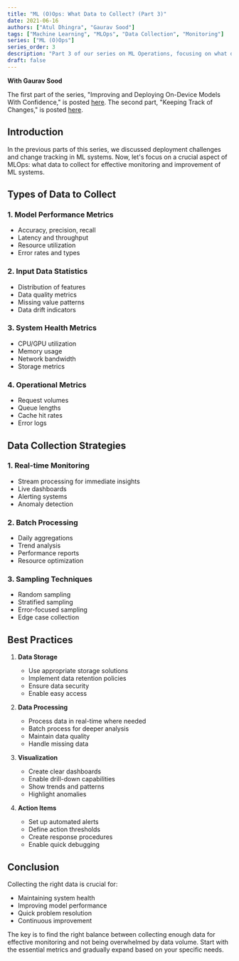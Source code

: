 ```yaml
---
title: "ML (O)Ops: What Data to Collect? (Part 3)"
date: 2021-06-16
authors: ["Atul Dhingra", "Gaurav Sood"]
tags: ["Machine Learning", "MLOps", "Data Collection", "Monitoring"]
series: ["ML (O)Ops"]
series_order: 3
description: "Part 3 of our series on ML Operations, focusing on what data to collect for effective ML system monitoring."
draft: false
---
```

**With Gaurav Sood**

The first part of the series, "Improving and Deploying On-Device Models With Confidence," is posted [here](/posts/ml-oops-part1). The second part, "Keeping Track of Changes," is posted [here](/posts/ml-oops-part2).

## Introduction

In the previous parts of this series, we discussed deployment challenges and change tracking in ML systems. Now, let's focus on a crucial aspect of MLOps: what data to collect for effective monitoring and improvement of ML systems.

## Types of Data to Collect

### 1. Model Performance Metrics
- Accuracy, precision, recall
- Latency and throughput
- Resource utilization
- Error rates and types

### 2. Input Data Statistics
- Distribution of features
- Data quality metrics
- Missing value patterns
- Data drift indicators

### 3. System Health Metrics
- CPU/GPU utilization
- Memory usage
- Network bandwidth
- Storage metrics

### 4. Operational Metrics
- Request volumes
- Queue lengths
- Cache hit rates
- Error logs

## Data Collection Strategies

### 1. Real-time Monitoring
- Stream processing for immediate insights
- Live dashboards
- Alerting systems
- Anomaly detection

### 2. Batch Processing
- Daily aggregations
- Trend analysis
- Performance reports
- Resource optimization

### 3. Sampling Techniques
- Random sampling
- Stratified sampling
- Error-focused sampling
- Edge case collection

## Best Practices

1. **Data Storage**
   - Use appropriate storage solutions
   - Implement data retention policies
   - Ensure data security
   - Enable easy access

2. **Data Processing**
   - Process data in real-time where needed
   - Batch process for deeper analysis
   - Maintain data quality
   - Handle missing data

3. **Visualization**
   - Create clear dashboards
   - Enable drill-down capabilities
   - Show trends and patterns
   - Highlight anomalies

4. **Action Items**
   - Set up automated alerts
   - Define action thresholds
   - Create response procedures
   - Enable quick debugging

## Conclusion

Collecting the right data is crucial for:
- Maintaining system health
- Improving model performance
- Quick problem resolution
- Continuous improvement

The key is to find the right balance between collecting enough data for effective monitoring and not being overwhelmed by data volume. Start with the essential metrics and gradually expand based on your specific needs. 